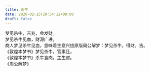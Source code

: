 ```yaml
---
title: 杀牛
date: 2020-02-15T20:54:12+08:00
draft: false
---
```


梦见杀牛，吉兆，会发财。<br>
梦见杀牛见血，财源广进。<br>
商人梦见杀牛见血，意味着生意兴拢原版周公解梦：梦见杀牛，得财，吉。<br>
《敦煌本梦书》梦见杀牛，官事迁。<br>
《敦煌本梦书》杀牛食肉，主生财。<br>
《周公解梦》